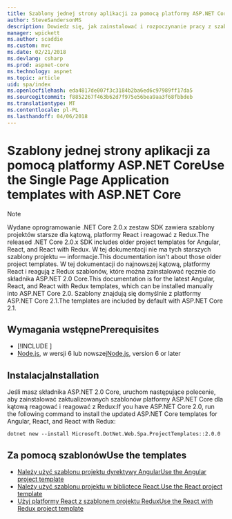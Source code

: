 ```yaml
---
title: Szablony jednej strony aplikacji za pomocą platformy ASP.NET Core
author: SteveSandersonMS
description: Dowiedz się, jak zainstalować i rozpoczynanie pracy z szablonami projektu platformy ASP.NET Core jednej strony aplikacji JEDNOSTRONICOWEJ.
manager: wpickett
ms.author: scaddie
ms.custom: mvc
ms.date: 02/21/2018
ms.devlang: csharp
ms.prod: aspnet-core
ms.technology: aspnet
ms.topic: article
uid: spa/index
ms.openlocfilehash: eda4817de007f3c3184b2ba6ed6c97989ff17da5
ms.sourcegitcommit: f8852267f463b62d7f975e56bea9aa3f68fbbdeb
ms.translationtype: MT
ms.contentlocale: pl-PL
ms.lasthandoff: 04/06/2018
---
```

# <a name="use-the-single-page-application-templates-with-aspnet-core"></a><span data-ttu-id="9e64d-103">Szablony jednej strony aplikacji za pomocą platformy ASP.NET Core</span><span class="sxs-lookup"><span data-stu-id="9e64d-103">Use the Single Page Application templates with ASP.NET Core</span></span>

> [!NOTE]
> <span data-ttu-id="9e64d-104">Wydane oprogramowanie .NET Core 2.0.x zestaw SDK zawiera szablony projektów starsze dla kątową, platformy React i reagować z Redux.</span><span class="sxs-lookup"><span data-stu-id="9e64d-104">The released .NET Core 2.0.x SDK includes older project templates for Angular, React, and React with Redux.</span></span> <span data-ttu-id="9e64d-105">W tej dokumentacji nie ma tych starszych szablony projektu — informacje.</span><span class="sxs-lookup"><span data-stu-id="9e64d-105">This documentation isn't about those older project templates.</span></span> <span data-ttu-id="9e64d-106">W tej dokumentacji do najnowszej kątową, platformy React i reagują z Redux szablonów, które można zainstalować ręcznie do składnika ASP.NET 2.0 Core.</span><span class="sxs-lookup"><span data-stu-id="9e64d-106">This documentation is for the latest Angular, React, and React with Redux templates, which can be installed manually into ASP.NET Core 2.0.</span></span> <span data-ttu-id="9e64d-107">Szablony znajdują się domyślnie z platformy ASP.NET Core 2.1.</span><span class="sxs-lookup"><span data-stu-id="9e64d-107">The templates are included by default with ASP.NET Core 2.1.</span></span>

## <a name="prerequisites"></a><span data-ttu-id="9e64d-108">Wymagania wstępne</span><span class="sxs-lookup"><span data-stu-id="9e64d-108">Prerequisites</span></span>

* [!INCLUDE [](~/includes/net-core-sdk-download-link.md)]
* <span data-ttu-id="9e64d-109">[Node.js](https://nodejs.org), w wersji 6 lub nowszej</span><span class="sxs-lookup"><span data-stu-id="9e64d-109">[Node.js](https://nodejs.org), version 6 or later</span></span>

## <a name="installation"></a><span data-ttu-id="9e64d-110">Instalacja</span><span class="sxs-lookup"><span data-stu-id="9e64d-110">Installation</span></span>

<span data-ttu-id="9e64d-111">Jeśli masz składnika ASP.NET 2.0 Core, uruchom następujące polecenie, aby zainstalować zaktualizowanych szablonów platformy ASP.NET Core dla kątową reagować i reagować z Redux:</span><span class="sxs-lookup"><span data-stu-id="9e64d-111">If you have ASP.NET Core 2.0, run the following command to install the updated ASP.NET Core templates for Angular, React, and React with Redux:</span></span>

```console
dotnet new --install Microsoft.DotNet.Web.Spa.ProjectTemplates::2.0.0
```

## <a name="use-the-templates"></a><span data-ttu-id="9e64d-112">Za pomocą szablonów</span><span class="sxs-lookup"><span data-stu-id="9e64d-112">Use the templates</span></span>

- [<span data-ttu-id="9e64d-113">Należy użyć szablonu projektu dyrektywy Angular</span><span class="sxs-lookup"><span data-stu-id="9e64d-113">Use the Angular project template</span></span>](xref:spa/angular)
- [<span data-ttu-id="9e64d-114">Należy użyć szablonu projektu w bibliotece React.</span><span class="sxs-lookup"><span data-stu-id="9e64d-114">Use the React project template</span></span>](xref:spa/react)
- [<span data-ttu-id="9e64d-115">Użyj platformy React z szablonem projektu Redux</span><span class="sxs-lookup"><span data-stu-id="9e64d-115">Use the React with Redux project template</span></span>](xref:spa/react-with-redux)
